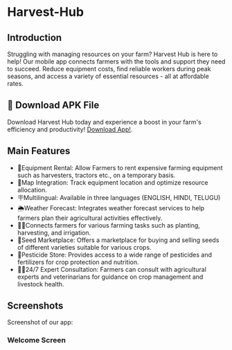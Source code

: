 # Harvest-Hub

## Introduction
Struggling with managing resources on your farm? Harvest Hub is here to help! Our mobile app connects farmers with the tools and support they need to succeed. Reduce equipment costs, find reliable workers during peak seasons, and access a variety of essential resources - all at affordable rates.

## 📲 Download APK File
Download Harvest Hub today and experience a boost in your farm's efficiency and productivity!
[Download App!](https://github.com/sheisstarwithoutmoon/Harvest-Hub/blob/main/app-release.apk).

## Main Features
- 🚜Equipment Rental: Allow Farmers to rent expensive farming equipment such as harvesters, tractors etc., on a temporary basis.
- 📌Map Integration: Track equipment location and optimize resource allocation.
- 🪧Multilingual: Available in three languages (ENGLISH, HINDI, TELUGU)
- 🌦️Weather Forecast: Integrates weather forecast services to help farmers plan their agricultural activities effectively.
- 🧑‍🌾Connects farmers for various farming tasks such as planting, harvesting, and irrigation.
- 🌱Seed Marketplace: Offers a marketplace for buying and selling seeds of different varieties suitable for various crops.
- 🦟Pesticide Store: Provides access to a wide range of pesticides and fertilizers for crop protection and nutrition.
- 🏥🐄24/7 Expert Consultation: Farmers can consult with agricultural experts and veterinarians for guidance on crop management and livestock health.

## Screenshots
Screenshot of our app:
### Welcome Screen


